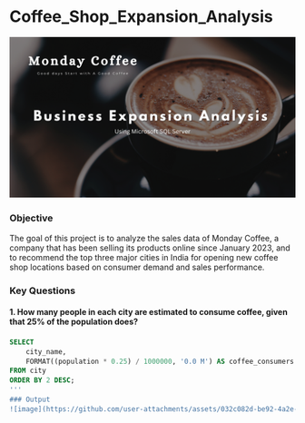 # Coffee_Shop_Expansion_Analysis

![Coffee Shop Expansion](https://github.com/NandhuKrisz/CoffeeShop_Expansion_Analysis/blob/main/Monday%20Coffee%20Cover.png)

### Objective

The goal of this project is to analyze the sales data of Monday Coffee, a company that has been selling its products online since January 2023, and to recommend the top three major cities in India for opening new coffee shop locations based on consumer demand and sales performance.

### Key Questions
#### 1. How many people in each city are estimated to consume coffee, given that 25% of the population does?

```sql
SELECT 
    city_name,
    FORMAT((population * 0.25) / 1000000, '0.0 M') AS coffee_consumers
FROM city
ORDER BY 2 DESC;
'''
### Output
![image](https://github.com/user-attachments/assets/032c082d-be92-4a2e-a1b9-7a6541b65b1d)


